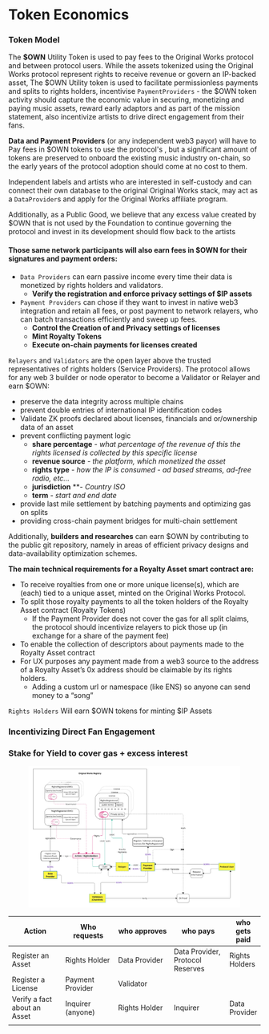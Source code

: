 # Token Economics

### Token Model

The **$OWN** Utility Token is used to pay fees to the Original Works protocol and between protocol users. While the assets tokenized using the Original Works protocol represent rights to receive revenue or govern an IP-backed asset, The $OWN Utility token is used to facilitate permissionless payments and splits to rights holders, incentivise `PaymentProviders` - the $OWN token activity should capture the economic value in securing, monetizing and paying music assets, reward early adaptors and as part of the mission statement, also incentivize artists to drive direct engagement from their fans.

**Data and Payment Providers** (or any independent web3 payor) will have to Pay fees in $OWN tokens to use the protocol's , but a significant amount of tokens are preserved to onboard the existing music industry on-chain, so the early years of the protocol adoption should come at no cost to them.

Independent labels and artists who are interested in self-custody and can connect their own database to the original Original Works stack, may act as a `DataProvider`s and apply for the Original Works affiliate program.

Additionally, as a Public Good, we believe that any excess value created by $OWN that is not used by the Foundation to continue governing the protocol and invest in its development should flow back to the artists

#### Those same network participants will also earn fees in $OWN for their signatures and payment orders:

* `Data Providers` can earn passive income every time their data is monetized by rights holders and validators.
  * **Verify the registration and enforce privacy settings of $IP assets**
* `Payment Providers` can chose if they want to invest in native web3 integration and retain all fees, or post payment to network relayers, who can batch transactions efficiently and sweep up fees.
  * **Control the Creation of and Privacy settings of licenses**
  * **Mint Royalty Tokens**
  * **Execute on-chain payments for licenses created**

`Relayers` and `Validators` are the open layer above the trusted representatives of rights holders (Service Providers). The protocol allows for any web 3 builder or node operator to become a Validator or Relayer and earn $OWN:

* preserve the data integrity across multiple chains
* prevent double entries of international IP identification codes
* Validate ZK proofs declared about licenses, financials and or/ownership data of an asset
* prevent conflicting payment logic
  * **share percentage** - _what percentage of the revenue of this the rights licensed is collected by this specific license_
  * **revenue source** _- the platform, which monetized the asset_
  * **rights type** _- how the IP is consumed - ad based streams, ad-free radio, etc…_
  * **jurisdiction** \*\*- _Country ISO_
  * **term** - _start and end date_
* provide last mile settlement by batching payments and optimizing gas on splits
* providing cross-chain payment bridges for multi-chain settlement

Additionally, **builders and researches** can earn $OWN by contributing to the public git repository, namely in areas of efficient privacy designs and data-availability optimization schemes.

**The main technical requirements for a Royalty Asset smart contract are:**

* To receive royalties from one or more unique license(s), which are (each) tied to a unique asset, minted on the Original Works Protocol.
* To split those royalty payments to all the token holders of the Royalty Asset contract (Royalty Tokens)
  * If the Payment Provider does not cover the gas for all split claims, the protocol should incentivize relayers to pick those up (in exchange for a share of the payment fee)
* To enable the collection of descriptors about payments made to the Royalty Asset contract
* For UX purposes any payment made from a web3 source to the address of a Royalty Asset’s 0x address should be claimable by its rights holders.
  * Adding a custom url or namespace (like ENS) so anyone can send money to a “song”

`Rights Holders` Will earn $OWN tokens for minting $IP Assets

### Incentivizing Direct Fan Engagement&#x20;

### Stake for Yield to cover gas + excess interest

<figure><img src="../.gitbook/assets/Web 3 Planning - Frame 13 (3).jpg" alt=""><figcaption></figcaption></figure>

<table><thead><tr><th width="160">Action</th><th width="146">Who requests</th><th width="156">who approves</th><th width="159">who pays</th><th>who gets paid</th></tr></thead><tbody><tr><td>Register an Asset</td><td>Rights Holder</td><td>Data Provider</td><td>Data Provider, Protocol Reserves</td><td>Rights Holders</td></tr><tr><td>Register a License</td><td>Payment Provider</td><td>Validator</td><td></td><td></td></tr><tr><td>Verify a fact about an Asset</td><td>Inquirer (anyone)</td><td>Rights Holder</td><td>Inquirer</td><td>Data Provider</td></tr><tr><td></td><td></td><td></td><td></td><td></td></tr></tbody></table>

